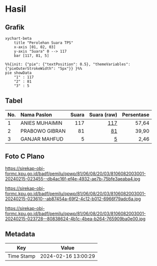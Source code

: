 # Hasil

## Grafik

```mermaid
xychart-beta
    title "Perolehan Suara TPS"
    x-axis [01, 02, 03]
    y-axis "Suara" 0 --> 117
    bar [117, 81, 5]
```

```mermaid
%%{init: {"pie": {"textPosition": 0.5}, "themeVariables": {"pieOuterStrokeWidth": "5px"}} }%%
pie showData
    "1" : 117
    "2" : 81
    "3" : 5
```

## Tabel

| No. | Nama Paslon    | Suara | Suara (raw) | Persentase |
|:--- |:-------------- | -----:| -----------:| ----------:|
| 1   | ANIES MUHAIMIN | 117   | [117][p-1]  | 57,64      |
| 2   | PRABOWO GIBRAN | 81    | [81][p-2]   | 39,90      |
| 3   | GANJAR MAHFUD  | 5     | [5][p-3]    | 2,46       |


[p-1]: https://github.com/gigit-pemilu/pemilu-2024-81-maluku/blob/main/pilpres/hitung-suara/sub/81-maluku/sub/06-seram-bagian-barat/sub/08-huamual/sub/2003-luhu/sub/001-tps/sub/paslon-1.txt
[p-2]: https://github.com/gigit-pemilu/pemilu-2024-81-maluku/blob/main/pilpres/hitung-suara/sub/81-maluku/sub/06-seram-bagian-barat/sub/08-huamual/sub/2003-luhu/sub/001-tps/sub/paslon-2.txt
[p-3]: https://github.com/gigit-pemilu/pemilu-2024-81-maluku/blob/main/pilpres/hitung-suara/sub/81-maluku/sub/06-seram-bagian-barat/sub/08-huamual/sub/2003-luhu/sub/001-tps/sub/paslon-3.txt

## Foto C Plano

https://sirekap-obj-formc.kpu.go.id/badf/pemilu/ppwp/81/06/08/20/03/8106082003001-20240215-023455--db4ac16f-ef4e-4932-ae7b-75bfe3aeaba4.jpg

https://sirekap-obj-formc.kpu.go.id/badf/pemilu/ppwp/81/06/08/20/03/8106082003001-20240215-023610--ab87454a-69f2-4c12-b012-6966f79adc6a.jpg

https://sirekap-obj-formc.kpu.go.id/badf/pemilu/ppwp/81/06/08/20/03/8106082003001-20240215-023728--80838624-4b1c-4bea-b264-765909ba0e00.jpg


## Metadata

| Key        | Value               |
| ---------- | ------------------- |
| Time Stamp | 2024-02-16 13:00:29 |



